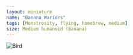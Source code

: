 ```yaml
---
layout: miniature
name: "Banana Wariors"
tags: [Monstrosity, flying, homebrew, medium]
size: Medium humanoid (Banana)
---
```

![Bird](https://photos.fife.usercontent.google.com/pw/AP1GczNDFYOGj1gXJWj0L0fVBzQjvI-q9Th8hef_tMfq3nwJumO74TeG4At4ow=w981-h1308-s-no-gm?authuser=0)
